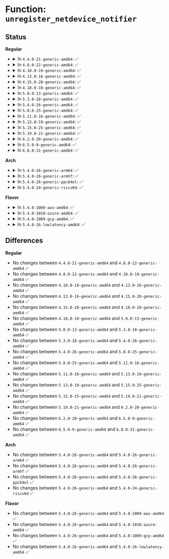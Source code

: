 # Function: <code>unregister_netdevice_notifier</code>

## Status
<b>Regular</b>
<ul>
<li>
<details>
<summary>In <code>4.4.0-21-generic-amd64</code>: ✅</summary>

```c
int unregister_netdevice_notifier(struct notifier_block * nb)
```

```json
{
  "name": "unregister_netdevice_notifier",
  "collision_type": "Unique Global",
  "inline_type": "No",
  "funcs": [
    {
      "addr": 18446744071586270992,
      "name": "unregister_netdevice_notifier",
      "external": true,
      "loc": "net/core/dev.c:1598",
      "file": "net/core/dev.c",
      "inline": "seen, unknown",
      "caller_inline": [],
      "caller_func": [
        "net/ipv4/ipmr.c:ip_mr_init",
        "net/ipv6/addrconf.c:addrconf_init",
        "net/ipv6/addrconf.c:addrconf_cleanup",
        "net/ipv6/route.c:ip6_route_cleanup",
        "net/ipv6/ndisc.c:ndisc_late_cleanup",
        "net/ipv6/ip6mr.c:ip6_mr_init",
        "net/ipv6/ip6mr.c:ip6_mr_cleanup",
        "net/packet/af_packet.c:packet_exit"
      ]
    }
  ],
  "symbols": [
    {
      "addr": 18446744071586270992,
      "name": "unregister_netdevice_notifier",
      "section": ".text",
      "bind": "STB_GLOBAL",
      "size": 258
    }
  ]
}
```
</details>
</li>
<li>
<details>
<summary>In <code>4.8.0-22-generic-amd64</code>: ✅</summary>

```c
int unregister_netdevice_notifier(struct notifier_block * nb)
```

```json
{
  "name": "unregister_netdevice_notifier",
  "collision_type": "Unique Global",
  "inline_type": "No",
  "funcs": [
    {
      "addr": 18446744071586696976,
      "name": "unregister_netdevice_notifier",
      "external": true,
      "loc": "net/core/dev.c:1602",
      "file": "net/core/dev.c",
      "inline": "seen, unknown",
      "caller_inline": [],
      "caller_func": [
        "drivers/net/tun.c:tun_cleanup",
        "net/ipv4/ipmr.c:ip_mr_init",
        "net/ipv6/addrconf.c:addrconf_cleanup",
        "net/ipv6/addrconf.c:addrconf_init",
        "net/ipv6/route.c:ip6_route_cleanup",
        "net/ipv6/ndisc.c:ndisc_late_cleanup",
        "net/ipv6/ip6mr.c:ip6_mr_cleanup",
        "net/ipv6/ip6mr.c:ip6_mr_init",
        "net/packet/af_packet.c:packet_exit"
      ]
    }
  ],
  "symbols": [
    {
      "addr": 18446744071586696976,
      "name": "unregister_netdevice_notifier",
      "section": ".text",
      "bind": "STB_GLOBAL",
      "size": 258
    }
  ]
}
```
</details>
</li>
<li>
<details>
<summary>In <code>4.10.0-19-generic-amd64</code>: ✅</summary>

```c
int unregister_netdevice_notifier(struct notifier_block * nb)
```

```json
{
  "name": "unregister_netdevice_notifier",
  "collision_type": "Unique Global",
  "inline_type": "No",
  "funcs": [
    {
      "addr": 18446744071586882896,
      "name": "unregister_netdevice_notifier",
      "external": true,
      "loc": "net/core/dev.c:1601",
      "file": "net/core/dev.c",
      "inline": "seen, unknown",
      "caller_inline": [],
      "caller_func": [
        "drivers/net/tun.c:tun_cleanup",
        "net/ipv4/ipmr.c:ip_mr_init",
        "net/ipv6/addrconf.c:addrconf_cleanup",
        "net/ipv6/addrconf.c:addrconf_init",
        "net/ipv6/route.c:ip6_route_cleanup",
        "net/ipv6/ndisc.c:ndisc_late_cleanup",
        "net/ipv6/ip6mr.c:ip6_mr_cleanup",
        "net/ipv6/ip6mr.c:ip6_mr_init",
        "net/packet/af_packet.c:packet_exit"
      ]
    }
  ],
  "symbols": [
    {
      "addr": 18446744071586882896,
      "name": "unregister_netdevice_notifier",
      "section": ".text",
      "bind": "STB_GLOBAL",
      "size": 258
    }
  ]
}
```
</details>
</li>
<li>
<details>
<summary>In <code>4.13.0-16-generic-amd64</code>: ✅</summary>

```c
int unregister_netdevice_notifier(struct notifier_block * nb)
```

```json
{
  "name": "unregister_netdevice_notifier",
  "collision_type": "Unique Global",
  "inline_type": "No",
  "funcs": [
    {
      "addr": 18446744071587007408,
      "name": "unregister_netdevice_notifier",
      "external": true,
      "loc": "net/core/dev.c:1635",
      "file": "net/core/dev.c",
      "inline": "seen, unknown",
      "caller_inline": [],
      "caller_func": [
        "drivers/net/tun.c:tun_cleanup",
        "net/ipv4/ipmr.c:ip_mr_init",
        "net/ipv6/addrconf.c:addrconf_cleanup",
        "net/ipv6/addrconf.c:addrconf_init",
        "net/ipv6/route.c:ip6_route_cleanup",
        "net/ipv6/ndisc.c:ndisc_late_cleanup",
        "net/ipv6/mcast.c:igmp6_late_cleanup",
        "net/ipv6/ip6mr.c:ip6_mr_cleanup",
        "net/ipv6/ip6mr.c:ip6_mr_init",
        "net/packet/af_packet.c:packet_exit"
      ]
    }
  ],
  "symbols": [
    {
      "addr": 18446744071587007408,
      "name": "unregister_netdevice_notifier",
      "section": ".text",
      "bind": "STB_GLOBAL",
      "size": 258
    }
  ]
}
```
</details>
</li>
<li>
<details>
<summary>In <code>4.15.0-20-generic-amd64</code>: ✅</summary>

```c
int unregister_netdevice_notifier(struct notifier_block * nb)
```

```json
{
  "name": "unregister_netdevice_notifier",
  "collision_type": "Unique Global",
  "inline_type": "No",
  "funcs": [
    {
      "addr": 18446744071587506224,
      "name": "unregister_netdevice_notifier",
      "external": true,
      "loc": "net/core/dev.c:1650",
      "file": "net/core/dev.c",
      "inline": "seen, unknown",
      "caller_inline": [],
      "caller_func": [
        "drivers/net/tun.c:tun_cleanup",
        "net/ipv4/ipmr.c:ip_mr_init",
        "net/ipv6/addrconf.c:addrconf_cleanup",
        "net/ipv6/addrconf.c:addrconf_init",
        "net/ipv6/route.c:ip6_route_cleanup",
        "net/ipv6/ndisc.c:ndisc_late_cleanup",
        "net/ipv6/mcast.c:igmp6_late_cleanup",
        "net/ipv6/ip6mr.c:ip6_mr_cleanup",
        "net/ipv6/ip6mr.c:ip6_mr_init",
        "net/packet/af_packet.c:packet_exit"
      ]
    }
  ],
  "symbols": [
    {
      "addr": 18446744071587506224,
      "name": "unregister_netdevice_notifier",
      "section": ".text",
      "bind": "STB_GLOBAL",
      "size": 301
    }
  ]
}
```
</details>
</li>
<li>
<details>
<summary>In <code>4.18.0-10-generic-amd64</code>: ✅</summary>

```c
int unregister_netdevice_notifier(struct notifier_block * nb)
```

```json
{
  "name": "unregister_netdevice_notifier",
  "collision_type": "Unique Global",
  "inline_type": "No",
  "funcs": [
    {
      "addr": 18446744071587810384,
      "name": "unregister_netdevice_notifier",
      "external": true,
      "loc": "net/core/dev.c:1692",
      "file": "net/core/dev.c",
      "inline": "seen, unknown",
      "caller_inline": [],
      "caller_func": [
        "drivers/net/tun.c:tun_cleanup",
        "net/ipv4/ipmr.c:ip_mr_init",
        "net/ipv6/addrconf.c:addrconf_cleanup",
        "net/ipv6/addrconf.c:addrconf_init",
        "net/ipv6/route.c:ip6_route_cleanup",
        "net/ipv6/ndisc.c:ndisc_late_cleanup",
        "net/ipv6/mcast.c:igmp6_late_cleanup",
        "net/ipv6/ip6mr.c:ip6_mr_cleanup",
        "net/ipv6/ip6mr.c:ip6_mr_init",
        "net/packet/af_packet.c:packet_exit"
      ]
    }
  ],
  "symbols": [
    {
      "addr": 18446744071587810384,
      "name": "unregister_netdevice_notifier",
      "section": ".text",
      "bind": "STB_GLOBAL",
      "size": 325
    }
  ]
}
```
</details>
</li>
<li>
<details>
<summary>In <code>5.0.0-13-generic-amd64</code>: ✅</summary>

```c
int unregister_netdevice_notifier(struct notifier_block * nb)
```

```json
{
  "name": "unregister_netdevice_notifier",
  "collision_type": "Unique Global",
  "inline_type": "No",
  "funcs": [
    {
      "addr": 18446744071587946144,
      "name": "unregister_netdevice_notifier",
      "external": true,
      "loc": "net/core/dev.c:1696",
      "file": "net/core/dev.c",
      "inline": "seen, unknown",
      "caller_inline": [],
      "caller_func": [
        "drivers/net/tun.c:tun_cleanup",
        "net/ipv4/ipmr.c:ip_mr_init",
        "net/ipv6/addrconf.c:addrconf_cleanup",
        "net/ipv6/addrconf.c:addrconf_init",
        "net/ipv6/route.c:ip6_route_cleanup",
        "net/ipv6/ndisc.c:ndisc_late_cleanup",
        "net/ipv6/mcast.c:igmp6_late_cleanup",
        "net/ipv6/ip6mr.c:ip6_mr_cleanup",
        "net/ipv6/ip6mr.c:ip6_mr_init",
        "net/packet/af_packet.c:packet_exit"
      ]
    }
  ],
  "symbols": [
    {
      "addr": 18446744071587946144,
      "name": "unregister_netdevice_notifier",
      "section": ".text",
      "bind": "STB_GLOBAL",
      "size": 325
    }
  ]
}
```
</details>
</li>
<li>
<details>
<summary>In <code>5.3.0-18-generic-amd64</code>: ✅</summary>

```c
int unregister_netdevice_notifier(struct notifier_block * nb)
```

```json
{
  "name": "unregister_netdevice_notifier",
  "collision_type": "Unique Global",
  "inline_type": "No",
  "funcs": [
    {
      "addr": 18446744071588255696,
      "name": "unregister_netdevice_notifier",
      "external": true,
      "loc": "net/core/dev.c:1706",
      "file": "net/core/dev.c",
      "inline": "seen, unknown",
      "caller_inline": [],
      "caller_func": [
        "drivers/net/tun.c:tun_cleanup",
        "net/ipv4/ipmr.c:ip_mr_init",
        "net/ipv6/addrconf.c:addrconf_cleanup",
        "net/ipv6/addrconf.c:addrconf_init",
        "net/ipv6/route.c:ip6_route_cleanup",
        "net/ipv6/ndisc.c:ndisc_late_cleanup",
        "net/ipv6/mcast.c:igmp6_late_cleanup",
        "net/ipv6/ip6mr.c:ip6_mr_cleanup",
        "net/ipv6/ip6mr.c:ip6_mr_init",
        "net/packet/af_packet.c:packet_exit"
      ]
    }
  ],
  "symbols": [
    {
      "addr": 18446744071588255696,
      "name": "unregister_netdevice_notifier",
      "section": ".text",
      "bind": "STB_GLOBAL",
      "size": 325
    }
  ]
}
```
</details>
</li>
<li>
<details>
<summary>In <code>5.4.0-26-generic-amd64</code>: ✅</summary>

```c
int unregister_netdevice_notifier(struct notifier_block * nb)
```

```json
{
  "name": "unregister_netdevice_notifier",
  "collision_type": "Unique Global",
  "inline_type": "No",
  "funcs": [
    {
      "addr": 18446744071588460848,
      "name": "unregister_netdevice_notifier",
      "external": true,
      "loc": "net/core/dev.c:1624",
      "file": "net/core/dev.c",
      "inline": "seen, unknown",
      "caller_inline": [],
      "caller_func": [
        "drivers/net/tun.c:tun_cleanup",
        "net/ipv4/ipmr.c:ip_mr_init",
        "net/ipv6/addrconf.c:addrconf_cleanup",
        "net/ipv6/addrconf.c:addrconf_init",
        "net/ipv6/route.c:ip6_route_cleanup",
        "net/ipv6/ndisc.c:ndisc_late_cleanup",
        "net/ipv6/mcast.c:igmp6_late_cleanup",
        "net/ipv6/ip6mr.c:ip6_mr_cleanup",
        "net/ipv6/ip6mr.c:ip6_mr_init",
        "net/packet/af_packet.c:packet_exit"
      ]
    }
  ],
  "symbols": [
    {
      "addr": 18446744071588460848,
      "name": "unregister_netdevice_notifier",
      "section": ".text",
      "bind": "STB_GLOBAL",
      "size": 325
    }
  ]
}
```
</details>
</li>
<li>
<details>
<summary>In <code>5.8.0-25-generic-amd64</code>: ✅</summary>

```c
int unregister_netdevice_notifier(struct notifier_block * nb)
```

```json
{
  "name": "unregister_netdevice_notifier",
  "collision_type": "Unique Global",
  "inline_type": "No",
  "funcs": [
    {
      "addr": 18446744071589335424,
      "name": "unregister_netdevice_notifier",
      "external": true,
      "loc": "net/core/dev.c:1849",
      "file": "net/core/dev.c",
      "inline": "seen, unknown",
      "caller_inline": [],
      "caller_func": [
        "drivers/net/tun.c:tun_cleanup",
        "net/ipv4/ipmr.c:ip_mr_init",
        "net/ipv6/addrconf.c:addrconf_cleanup",
        "net/ipv6/addrconf.c:addrconf_init",
        "net/ipv6/route.c:ip6_route_cleanup",
        "net/ipv6/ndisc.c:ndisc_late_cleanup",
        "net/ipv6/mcast.c:igmp6_late_cleanup",
        "net/ipv6/ip6mr.c:ip6_mr_cleanup",
        "net/ipv6/ip6mr.c:ip6_mr_init",
        "net/packet/af_packet.c:packet_exit"
      ]
    }
  ],
  "symbols": [
    {
      "addr": 18446744071589335424,
      "name": "unregister_netdevice_notifier",
      "section": ".text",
      "bind": "STB_GLOBAL",
      "size": 173
    }
  ]
}
```
</details>
</li>
<li>
<details>
<summary>In <code>5.11.0-16-generic-amd64</code>: ✅</summary>

```c
int unregister_netdevice_notifier(struct notifier_block * nb)
```

```json
{
  "name": "unregister_netdevice_notifier",
  "collision_type": "Unique Global",
  "inline_type": "No",
  "funcs": [
    {
      "addr": 18446744071589335760,
      "name": "unregister_netdevice_notifier",
      "external": true,
      "loc": "net/core/dev.c:1874",
      "file": "net/core/dev.c",
      "inline": "seen, unknown",
      "caller_inline": [],
      "caller_func": [
        "drivers/net/tun.c:tun_cleanup",
        "net/ipv4/ipmr.c:ip_mr_init",
        "net/ipv6/addrconf.c:addrconf_cleanup",
        "net/ipv6/addrconf.c:addrconf_init",
        "net/ipv6/route.c:ip6_route_cleanup",
        "net/ipv6/ndisc.c:ndisc_late_cleanup",
        "net/ipv6/mcast.c:igmp6_late_cleanup",
        "net/ipv6/ip6mr.c:ip6_mr_cleanup",
        "net/ipv6/ip6mr.c:ip6_mr_init",
        "net/packet/af_packet.c:packet_exit"
      ]
    }
  ],
  "symbols": [
    {
      "addr": 18446744071589335760,
      "name": "unregister_netdevice_notifier",
      "section": ".text",
      "bind": "STB_GLOBAL",
      "size": 173
    }
  ]
}
```
</details>
</li>
<li>
<details>
<summary>In <code>5.13.0-19-generic-amd64</code>: ✅</summary>

```c
int unregister_netdevice_notifier(struct notifier_block * nb)
```

```json
{
  "name": "unregister_netdevice_notifier",
  "collision_type": "Unique Global",
  "inline_type": "No",
  "funcs": [
    {
      "addr": 18446744071589232512,
      "name": "unregister_netdevice_notifier",
      "external": true,
      "loc": "net/core/dev.c:1943",
      "file": "net/core/dev.c",
      "inline": "seen, unknown",
      "caller_inline": [],
      "caller_func": [
        "drivers/net/tun.c:tun_cleanup",
        "net/ipv4/ipmr.c:ip_mr_init",
        "net/ipv6/addrconf.c:addrconf_cleanup",
        "net/ipv6/addrconf.c:addrconf_init",
        "net/ipv6/route.c:ip6_route_cleanup",
        "net/ipv6/ndisc.c:ndisc_late_cleanup",
        "net/ipv6/mcast.c:igmp6_late_cleanup",
        "net/ipv6/ip6mr.c:ip6_mr_cleanup",
        "net/ipv6/ip6mr.c:ip6_mr_init",
        "net/packet/af_packet.c:packet_exit"
      ]
    }
  ],
  "symbols": [
    {
      "addr": 18446744071589232512,
      "name": "unregister_netdevice_notifier",
      "section": ".text",
      "bind": "STB_GLOBAL",
      "size": 173
    }
  ]
}
```
</details>
</li>
<li>
<details>
<summary>In <code>5.15.0-25-generic-amd64</code>: ✅</summary>

```c
int unregister_netdevice_notifier(struct notifier_block * nb)
```

```json
{
  "name": "unregister_netdevice_notifier",
  "collision_type": "Unique Global",
  "inline_type": "No",
  "funcs": [
    {
      "addr": 18446744071589957504,
      "name": "unregister_netdevice_notifier",
      "external": true,
      "loc": "net/core/dev.c:1818",
      "file": "net/core/dev.c",
      "inline": "seen, unknown",
      "caller_inline": [],
      "caller_func": [
        "drivers/net/tun.c:tun_cleanup",
        "net/ipv4/ipmr.c:ip_mr_init",
        "net/ipv6/addrconf.c:addrconf_cleanup",
        "net/ipv6/addrconf.c:addrconf_init",
        "net/ipv6/route.c:ip6_route_cleanup",
        "net/ipv6/ndisc.c:ndisc_late_cleanup",
        "net/ipv6/mcast.c:igmp6_late_cleanup",
        "net/ipv6/ip6mr.c:ip6_mr_cleanup",
        "net/ipv6/ip6mr.c:ip6_mr_init",
        "net/packet/af_packet.c:packet_exit"
      ]
    }
  ],
  "symbols": [
    {
      "addr": 18446744071589957504,
      "name": "unregister_netdevice_notifier",
      "section": ".text",
      "bind": "STB_GLOBAL",
      "size": 173
    }
  ]
}
```
</details>
</li>
<li>
<details>
<summary>In <code>5.19.0-21-generic-amd64</code>: ✅</summary>

```c
int unregister_netdevice_notifier(struct notifier_block * nb)
```

```json
{
  "name": "unregister_netdevice_notifier",
  "collision_type": "Unique Global",
  "inline_type": "No",
  "funcs": [
    {
      "addr": 18446744071591494976,
      "name": "unregister_netdevice_notifier",
      "external": true,
      "loc": "net/core/dev.c:1767",
      "file": "net/core/dev.c",
      "inline": "seen, unknown",
      "caller_inline": [],
      "caller_func": [
        "drivers/net/tun.c:tun_cleanup",
        "net/ipv4/ipmr.c:ip_mr_init",
        "net/ipv6/addrconf.c:addrconf_cleanup",
        "net/ipv6/addrconf.c:addrconf_init",
        "net/ipv6/route.c:ip6_route_cleanup",
        "net/ipv6/ndisc.c:ndisc_late_cleanup",
        "net/ipv6/mcast.c:igmp6_late_cleanup",
        "net/ipv6/ip6mr.c:ip6_mr_cleanup",
        "net/ipv6/ip6mr.c:ip6_mr_init",
        "net/packet/af_packet.c:packet_exit",
        "net/mctp/device.c:mctp_device_exit"
      ]
    }
  ],
  "symbols": [
    {
      "addr": 18446744071591494976,
      "name": "unregister_netdevice_notifier",
      "section": ".text",
      "bind": "STB_GLOBAL",
      "size": 181
    }
  ]
}
```
</details>
</li>
<li>
<details>
<summary>In <code>6.2.0-20-generic-amd64</code>: ✅</summary>

```c
int unregister_netdevice_notifier(struct notifier_block * nb)
```

```json
{
  "name": "unregister_netdevice_notifier",
  "collision_type": "Unique Global",
  "inline_type": "No",
  "funcs": [
    {
      "addr": 18446744071593263328,
      "name": "unregister_netdevice_notifier",
      "external": true,
      "loc": "net/core/dev.c:1752",
      "file": "net/core/dev.c",
      "inline": "seen, unknown",
      "caller_inline": [],
      "caller_func": [
        "drivers/net/tun.c:tun_cleanup",
        "net/core/devlink.c:devlink_free",
        "net/ipv4/ipmr.c:ip_mr_init",
        "net/ipv6/addrconf.c:addrconf_cleanup",
        "net/ipv6/addrconf.c:addrconf_init",
        "net/ipv6/route.c:ip6_route_cleanup",
        "net/ipv6/ndisc.c:ndisc_late_cleanup",
        "net/ipv6/mcast.c:igmp6_late_cleanup",
        "net/ipv6/ip6mr.c:ip6_mr_cleanup",
        "net/ipv6/ip6mr.c:ip6_mr_init",
        "net/packet/af_packet.c:packet_init",
        "net/packet/af_packet.c:packet_exit",
        "net/mctp/device.c:mctp_device_exit"
      ]
    }
  ],
  "symbols": [
    {
      "addr": 18446744071593263328,
      "name": "unregister_netdevice_notifier",
      "section": ".text",
      "bind": "STB_GLOBAL",
      "size": 181
    }
  ]
}
```
</details>
</li>
<li>
<details>
<summary>In <code>6.5.0-9-generic-amd64</code>: ✅</summary>

```c
int unregister_netdevice_notifier(struct notifier_block * nb)
```

```json
{
  "name": "unregister_netdevice_notifier",
  "collision_type": "Unique Global",
  "inline_type": "No",
  "funcs": [
    {
      "addr": 18446744071593720960,
      "name": "unregister_netdevice_notifier",
      "external": true,
      "loc": "net/core/dev.c:1778",
      "file": "net/core/dev.c",
      "inline": "seen, unknown",
      "caller_inline": [],
      "caller_func": [
        "drivers/net/tun.c:tun_cleanup",
        "net/core/netdev-genl.c:netdev_genl_init",
        "net/core/failover.c:failover_exit",
        "net/ipv4/ipmr.c:ip_mr_init",
        "net/ipv6/addrconf.c:addrconf_cleanup",
        "net/ipv6/addrconf.c:addrconf_init",
        "net/ipv6/route.c:ip6_route_cleanup",
        "net/ipv6/ndisc.c:ndisc_late_cleanup",
        "net/ipv6/mcast.c:igmp6_late_cleanup",
        "net/ipv6/ip6mr.c:ip6_mr_cleanup",
        "net/ipv6/ip6mr.c:ip6_mr_init",
        "net/packet/af_packet.c:packet_init",
        "net/packet/af_packet.c:packet_exit",
        "net/mctp/device.c:mctp_device_exit"
      ]
    }
  ],
  "symbols": [
    {
      "addr": 18446744071593720960,
      "name": "unregister_netdevice_notifier",
      "section": ".text",
      "bind": "STB_GLOBAL",
      "size": 181
    }
  ]
}
```
</details>
</li>
<li>
<details>
<summary>In <code>6.8.0-31-generic-amd64</code>: ✅</summary>

```c
int unregister_netdevice_notifier(struct notifier_block * nb)
```

```json
{
  "name": "unregister_netdevice_notifier",
  "collision_type": "Unique Global",
  "inline_type": "No",
  "funcs": [
    {
      "addr": 18446744071594502240,
      "name": "unregister_netdevice_notifier",
      "external": true,
      "loc": "net/core/dev.c:1782",
      "file": "net/core/dev.c",
      "inline": "seen, unknown",
      "caller_inline": [],
      "caller_func": [
        "drivers/net/tun.c:tun_cleanup",
        "net/core/netdev-genl.c:netdev_genl_init",
        "net/core/failover.c:failover_exit",
        "net/ipv4/ipmr.c:ip_mr_init",
        "net/ipv6/addrconf.c:addrconf_cleanup",
        "net/ipv6/addrconf.c:addrconf_init",
        "net/ipv6/route.c:ip6_route_cleanup",
        "net/ipv6/ndisc.c:ndisc_late_cleanup",
        "net/ipv6/mcast.c:igmp6_late_cleanup",
        "net/ipv6/ip6mr.c:ip6_mr_cleanup",
        "net/ipv6/ip6mr.c:ip6_mr_init",
        "net/packet/af_packet.c:packet_init",
        "net/packet/af_packet.c:packet_exit",
        "net/mctp/device.c:mctp_device_exit"
      ]
    }
  ],
  "symbols": [
    {
      "addr": 18446744071594502240,
      "name": "unregister_netdevice_notifier",
      "section": ".text",
      "bind": "STB_GLOBAL",
      "size": 190
    }
  ]
}
```
</details>
</li>
</ul>
<b>Arch</b>
<ul>
<li>
<details>
<summary>In <code>5.4.0-26-generic-arm64</code>: ✅</summary>

```c
int unregister_netdevice_notifier(struct notifier_block * nb)
```

```json
{
  "name": "unregister_netdevice_notifier",
  "collision_type": "Unique Global",
  "inline_type": "No",
  "funcs": [
    {
      "addr": 18446603336501985248,
      "name": "unregister_netdevice_notifier",
      "external": true,
      "loc": "net/core/dev.c:1624",
      "file": "net/core/dev.c",
      "inline": "seen, unknown",
      "caller_inline": [],
      "caller_func": [
        "drivers/net/tun.c:tun_cleanup",
        "net/ipv4/ipmr.c:ip_mr_init",
        "net/ipv6/addrconf.c:addrconf_cleanup",
        "net/ipv6/addrconf.c:addrconf_init",
        "net/ipv6/route.c:ip6_route_cleanup",
        "net/ipv6/ndisc.c:ndisc_late_cleanup",
        "net/ipv6/mcast.c:igmp6_late_cleanup",
        "net/ipv6/ip6mr.c:ip6_mr_cleanup",
        "net/ipv6/ip6mr.c:ip6_mr_init",
        "net/packet/af_packet.c:packet_exit"
      ]
    }
  ],
  "symbols": [
    {
      "addr": 18446603336501985248,
      "name": "unregister_netdevice_notifier",
      "section": ".text",
      "bind": "STB_GLOBAL",
      "size": 328
    }
  ]
}
```
</details>
</li>
<li>
<details>
<summary>In <code>5.4.0-26-generic-armhf</code>: ✅</summary>

```c
int unregister_netdevice_notifier(struct notifier_block * nb)
```

```json
{
  "name": "unregister_netdevice_notifier",
  "collision_type": "Unique Global",
  "inline_type": "No",
  "funcs": [
    {
      "addr": 3234740500,
      "name": "unregister_netdevice_notifier",
      "external": true,
      "loc": "net/core/dev.c:1624",
      "file": "net/core/dev.c",
      "inline": "seen, unknown",
      "caller_inline": [],
      "caller_func": [
        "drivers/net/tun.c:tun_cleanup",
        "net/ipv4/ipmr.c:ip_mr_init",
        "net/ipv6/addrconf.c:addrconf_cleanup",
        "net/ipv6/addrconf.c:addrconf_init",
        "net/ipv6/route.c:ip6_route_cleanup",
        "net/ipv6/ndisc.c:ndisc_late_cleanup",
        "net/ipv6/mcast.c:igmp6_late_cleanup",
        "net/ipv6/ip6mr.c:ip6_mr_cleanup",
        "net/ipv6/ip6mr.c:ip6_mr_init",
        "net/packet/af_packet.c:packet_exit"
      ]
    }
  ],
  "symbols": [
    {
      "addr": 3234740500,
      "name": "unregister_netdevice_notifier",
      "section": ".text",
      "bind": "STB_GLOBAL",
      "size": 316
    }
  ]
}
```
</details>
</li>
<li>
<details>
<summary>In <code>5.4.0-26-generic-ppc64el</code>: ✅</summary>

```c
int unregister_netdevice_notifier(struct notifier_block * nb)
```

```json
{
  "name": "unregister_netdevice_notifier",
  "collision_type": "Unique Global",
  "inline_type": "No",
  "funcs": [
    {
      "addr": 13835058055295417552,
      "name": "unregister_netdevice_notifier",
      "external": true,
      "loc": "net/core/dev.c:1624",
      "file": "net/core/dev.c",
      "inline": "seen, unknown",
      "caller_inline": [],
      "caller_func": [
        "drivers/net/tun.c:tun_cleanup",
        "net/core/drop_monitor.c:exit_net_drop_monitor",
        "net/ipv4/ipmr.c:ip_mr_init",
        "net/ipv6/addrconf.c:addrconf_cleanup",
        "net/ipv6/addrconf.c:addrconf_init",
        "net/ipv6/route.c:ip6_route_cleanup",
        "net/ipv6/ndisc.c:ndisc_late_cleanup",
        "net/ipv6/mcast.c:igmp6_late_cleanup",
        "net/ipv6/ip6mr.c:ip6_mr_cleanup",
        "net/ipv6/ip6mr.c:ip6_mr_init",
        "net/packet/af_packet.c:packet_exit"
      ]
    }
  ],
  "symbols": [
    {
      "addr": 13835058055295417552,
      "name": "unregister_netdevice_notifier",
      "section": ".text",
      "bind": "STB_GLOBAL",
      "size": 492
    }
  ]
}
```
</details>
</li>
<li>
<details>
<summary>In <code>5.4.0-24-generic-riscv64</code>: ✅</summary>

```c
int unregister_netdevice_notifier(struct notifier_block * nb)
```

```json
{
  "name": "unregister_netdevice_notifier",
  "collision_type": "Unique Global",
  "inline_type": "No",
  "funcs": [
    {
      "addr": 18446743936278283788,
      "name": "unregister_netdevice_notifier",
      "external": true,
      "loc": "net/core/dev.c:1624",
      "file": "net/core/dev.c",
      "inline": "seen, unknown",
      "caller_inline": [],
      "caller_func": [
        "drivers/net/tun.c:tun_cleanup",
        "net/ipv4/ipmr.c:ip_mr_init",
        "net/ipv6/addrconf.c:addrconf_cleanup",
        "net/ipv6/addrconf.c:addrconf_init",
        "net/ipv6/route.c:ip6_route_cleanup",
        "net/ipv6/ndisc.c:ndisc_late_cleanup",
        "net/ipv6/mcast.c:igmp6_late_cleanup",
        "net/ipv6/ip6mr.c:ip6_mr_cleanup",
        "net/ipv6/ip6mr.c:ip6_mr_init",
        "net/packet/af_packet.c:packet_exit"
      ]
    }
  ],
  "symbols": [
    {
      "addr": 18446743936278283788,
      "name": "unregister_netdevice_notifier",
      "section": ".text",
      "bind": "STB_GLOBAL",
      "size": 256
    }
  ]
}
```
</details>
</li>
</ul>
<b>Flavor</b>
<ul>
<li>
<details>
<summary>In <code>5.4.0-1009-aws-amd64</code>: ✅</summary>

```c
int unregister_netdevice_notifier(struct notifier_block * nb)
```

```json
{
  "name": "unregister_netdevice_notifier",
  "collision_type": "Unique Global",
  "inline_type": "No",
  "funcs": [
    {
      "addr": 18446744071588067632,
      "name": "unregister_netdevice_notifier",
      "external": true,
      "loc": "net/core/dev.c:1624",
      "file": "net/core/dev.c",
      "inline": "seen, unknown",
      "caller_inline": [],
      "caller_func": [
        "drivers/net/tun.c:tun_cleanup",
        "net/ipv4/ipmr.c:ip_mr_init",
        "net/ipv6/addrconf.c:addrconf_cleanup",
        "net/ipv6/addrconf.c:addrconf_init",
        "net/ipv6/route.c:ip6_route_cleanup",
        "net/ipv6/ndisc.c:ndisc_late_cleanup",
        "net/ipv6/mcast.c:igmp6_late_cleanup",
        "net/ipv6/ip6mr.c:ip6_mr_cleanup",
        "net/ipv6/ip6mr.c:ip6_mr_init",
        "net/packet/af_packet.c:packet_exit"
      ]
    }
  ],
  "symbols": [
    {
      "addr": 18446744071588067632,
      "name": "unregister_netdevice_notifier",
      "section": ".text",
      "bind": "STB_GLOBAL",
      "size": 325
    }
  ]
}
```
</details>
</li>
<li>
<details>
<summary>In <code>5.4.0-1010-azure-amd64</code>: ✅</summary>

```c
int unregister_netdevice_notifier(struct notifier_block * nb)
```

```json
{
  "name": "unregister_netdevice_notifier",
  "collision_type": "Unique Global",
  "inline_type": "No",
  "funcs": [
    {
      "addr": 18446744071587780720,
      "name": "unregister_netdevice_notifier",
      "external": true,
      "loc": "net/core/dev.c:1624",
      "file": "net/core/dev.c",
      "inline": "seen, unknown",
      "caller_inline": [],
      "caller_func": [
        "drivers/net/tun.c:tun_cleanup",
        "drivers/net/vxlan.c:vxlan_cleanup_module",
        "drivers/net/vxlan.c:vxlan_init_module",
        "net/ipv4/ipmr.c:ip_mr_init",
        "net/ipv6/addrconf.c:addrconf_cleanup",
        "net/ipv6/addrconf.c:addrconf_init",
        "net/ipv6/route.c:ip6_route_cleanup",
        "net/ipv6/ndisc.c:ndisc_late_cleanup",
        "net/ipv6/mcast.c:igmp6_late_cleanup",
        "net/ipv6/ip6mr.c:ip6_mr_cleanup",
        "net/ipv6/ip6mr.c:ip6_mr_init",
        "net/packet/af_packet.c:packet_exit"
      ]
    }
  ],
  "symbols": [
    {
      "addr": 18446744071587780720,
      "name": "unregister_netdevice_notifier",
      "section": ".text",
      "bind": "STB_GLOBAL",
      "size": 325
    }
  ]
}
```
</details>
</li>
<li>
<details>
<summary>In <code>5.4.0-1009-gcp-amd64</code>: ✅</summary>

```c
int unregister_netdevice_notifier(struct notifier_block * nb)
```

```json
{
  "name": "unregister_netdevice_notifier",
  "collision_type": "Unique Global",
  "inline_type": "No",
  "funcs": [
    {
      "addr": 18446744071588399408,
      "name": "unregister_netdevice_notifier",
      "external": true,
      "loc": "net/core/dev.c:1624",
      "file": "net/core/dev.c",
      "inline": "seen, unknown",
      "caller_inline": [],
      "caller_func": [
        "drivers/net/tun.c:tun_cleanup",
        "net/netfilter/nfnetlink_queue.c:nfnetlink_queue_fini",
        "net/ipv4/ipmr.c:ip_mr_init",
        "net/ipv6/addrconf.c:addrconf_cleanup",
        "net/ipv6/addrconf.c:addrconf_init",
        "net/ipv6/route.c:ip6_route_cleanup",
        "net/ipv6/ndisc.c:ndisc_late_cleanup",
        "net/ipv6/mcast.c:igmp6_late_cleanup",
        "net/ipv6/ip6mr.c:ip6_mr_cleanup",
        "net/ipv6/ip6mr.c:ip6_mr_init",
        "net/packet/af_packet.c:packet_exit"
      ]
    }
  ],
  "symbols": [
    {
      "addr": 18446744071588399408,
      "name": "unregister_netdevice_notifier",
      "section": ".text",
      "bind": "STB_GLOBAL",
      "size": 325
    }
  ]
}
```
</details>
</li>
<li>
<details>
<summary>In <code>5.4.0-26-lowlatency-amd64</code>: ✅</summary>

```c
int unregister_netdevice_notifier(struct notifier_block * nb)
```

```json
{
  "name": "unregister_netdevice_notifier",
  "collision_type": "Unique Global",
  "inline_type": "No",
  "funcs": [
    {
      "addr": 18446744071588535808,
      "name": "unregister_netdevice_notifier",
      "external": true,
      "loc": "net/core/dev.c:1624",
      "file": "net/core/dev.c",
      "inline": "seen, unknown",
      "caller_inline": [],
      "caller_func": [
        "drivers/net/tun.c:tun_cleanup",
        "net/ipv4/ipmr.c:ip_mr_init",
        "net/ipv6/addrconf.c:addrconf_cleanup",
        "net/ipv6/addrconf.c:addrconf_init",
        "net/ipv6/route.c:ip6_route_cleanup",
        "net/ipv6/ndisc.c:ndisc_late_cleanup",
        "net/ipv6/mcast.c:igmp6_late_cleanup",
        "net/ipv6/ip6mr.c:ip6_mr_cleanup",
        "net/ipv6/ip6mr.c:ip6_mr_init",
        "net/packet/af_packet.c:packet_exit"
      ]
    }
  ],
  "symbols": [
    {
      "addr": 18446744071588535808,
      "name": "unregister_netdevice_notifier",
      "section": ".text",
      "bind": "STB_GLOBAL",
      "size": 325
    }
  ]
}
```
</details>
</li>
</ul>

## Differences
<b>Regular</b>
<ul>
<li>
No changes between <code>4.4.0-21-generic-amd64</code> and <code>4.8.0-22-generic-amd64</code> ✅
</li>
<li>
No changes between <code>4.8.0-22-generic-amd64</code> and <code>4.10.0-19-generic-amd64</code> ✅
</li>
<li>
No changes between <code>4.10.0-19-generic-amd64</code> and <code>4.13.0-16-generic-amd64</code> ✅
</li>
<li>
No changes between <code>4.13.0-16-generic-amd64</code> and <code>4.15.0-20-generic-amd64</code> ✅
</li>
<li>
No changes between <code>4.15.0-20-generic-amd64</code> and <code>4.18.0-10-generic-amd64</code> ✅
</li>
<li>
No changes between <code>4.18.0-10-generic-amd64</code> and <code>5.0.0-13-generic-amd64</code> ✅
</li>
<li>
No changes between <code>5.0.0-13-generic-amd64</code> and <code>5.3.0-18-generic-amd64</code> ✅
</li>
<li>
No changes between <code>5.3.0-18-generic-amd64</code> and <code>5.4.0-26-generic-amd64</code> ✅
</li>
<li>
No changes between <code>5.4.0-26-generic-amd64</code> and <code>5.8.0-25-generic-amd64</code> ✅
</li>
<li>
No changes between <code>5.8.0-25-generic-amd64</code> and <code>5.11.0-16-generic-amd64</code> ✅
</li>
<li>
No changes between <code>5.11.0-16-generic-amd64</code> and <code>5.13.0-19-generic-amd64</code> ✅
</li>
<li>
No changes between <code>5.13.0-19-generic-amd64</code> and <code>5.15.0-25-generic-amd64</code> ✅
</li>
<li>
No changes between <code>5.15.0-25-generic-amd64</code> and <code>5.19.0-21-generic-amd64</code> ✅
</li>
<li>
No changes between <code>5.19.0-21-generic-amd64</code> and <code>6.2.0-20-generic-amd64</code> ✅
</li>
<li>
No changes between <code>6.2.0-20-generic-amd64</code> and <code>6.5.0-9-generic-amd64</code> ✅
</li>
<li>
No changes between <code>6.5.0-9-generic-amd64</code> and <code>6.8.0-31-generic-amd64</code> ✅
</li>
</ul>
<b>Arch</b>
<ul>
<li>
No changes between <code>5.4.0-26-generic-amd64</code> and <code>5.4.0-26-generic-arm64</code> ✅
</li>
<li>
No changes between <code>5.4.0-26-generic-amd64</code> and <code>5.4.0-26-generic-armhf</code> ✅
</li>
<li>
No changes between <code>5.4.0-26-generic-amd64</code> and <code>5.4.0-26-generic-ppc64el</code> ✅
</li>
<li>
No changes between <code>5.4.0-26-generic-amd64</code> and <code>5.4.0-24-generic-riscv64</code> ✅
</li>
</ul>
<b>Flavor</b>
<ul>
<li>
No changes between <code>5.4.0-26-generic-amd64</code> and <code>5.4.0-1009-aws-amd64</code> ✅
</li>
<li>
No changes between <code>5.4.0-26-generic-amd64</code> and <code>5.4.0-1010-azure-amd64</code> ✅
</li>
<li>
No changes between <code>5.4.0-26-generic-amd64</code> and <code>5.4.0-1009-gcp-amd64</code> ✅
</li>
<li>
No changes between <code>5.4.0-26-generic-amd64</code> and <code>5.4.0-26-lowlatency-amd64</code> ✅
</li>
</ul>
